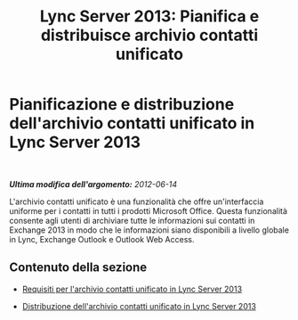 ﻿---
title: "Lync Server 2013: Pianifica e distribuisce archivio contatti unificato"
TOCTitle: Pianificazione e distribuzione dell'archivio contatti unificato
ms:assetid: d56e11be-43dd-45d4-8ac6-3adfb03f5d1a
ms:mtpsurl: https://technet.microsoft.com/it-it/library/JJ205283(v=OCS.15)
ms:contentKeyID: 49302091
ms.date: 08/24/2015
mtps_version: v=OCS.15
ms.translationtype: HT
---

# Pianificazione e distribuzione dell'archivio contatti unificato in Lync Server 2013

 

_**Ultima modifica dell'argomento:** 2012-06-14_

L'archivio contatti unificato è una funzionalità che offre un'interfaccia uniforme per i contatti in tutti i prodotti Microsoft Office. Questa funzionalità consente agli utenti di archiviare tutte le informazioni sui contatti in Exchange 2013 in modo che le informazioni siano disponibili a livello globale in Lync, Exchange Outlook e Outlook Web Access.

## Contenuto della sezione

  - [Requisiti per l'archivio contatti unificato in Lync Server 2013](lync-server-2013-requirements-for-unified-contact-store.md)

  - [Distribuzione dell'archivio contatti unificato in Lync Server 2013](lync-server-2013-deploying-unified-contact-store.md)

